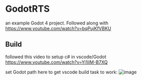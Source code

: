 # GodotRTS
an example Godot 4 project. Followed along with https://www.youtube.com/watch?v=bqPujKfVBKU

## Build
followed this video to setup c# in vscode/Godot https://www.youtube.com/watch?v=Yi1iIM-B7XQ

set Godot path here to get vscode build task to work:
![image](https://github.com/dchaides/GodotRTS/assets/5925093/273d27bf-ff46-40da-a813-265913468867)
